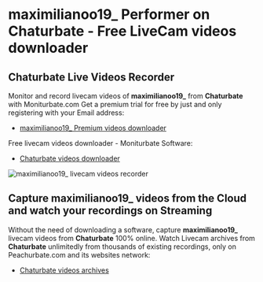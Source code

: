 # maximilianoo19_ Performer on Chaturbate - Free LiveCam videos downloader

## Chaturbate Live Videos Recorder

Monitor and record livecam videos of **maximilianoo19_** from **Chaturbate** with Moniturbate.com
Get a premium trial for free by just and only registering with your Email address:
* [maximilianoo19_ Premium videos downloader](https://moniturbate.com/request-demo-licence-key.html)

Free livecam videos downloader - Moniturbate Software:
* [Chaturbate videos downloader](https://moniturbate.com/moniturbate-download-software.html)

![maximilianoo19_ livecam videos recorder](https://peachurnet.com/templates/moniturbate-software.png)


## Capture maximilianoo19_ videos from the Cloud and watch your recordings on Streaming

Without the need of downloading a software, capture **maximilianoo19_** livecam videos from **Chaturbate** 100% online.
Watch Livecam archives from **Chaturbate** unlimitedly from thousands of existing recordings, only on Peachurbate.com and its websites network:
* [Chaturbate videos archives](https://peachurnet.com/)